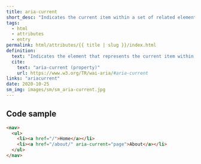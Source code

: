 ```yaml
---
title: aria-current
short_desc: "Indicates the current item within a set of related elements."
tags:
  - html
  - attributes
  - entry
permalink: html/attributes/{{ title | slug }}/index.html
definition:
  text: "Indicates the element that represents the current item within a container or set of related elements."
  cite:
    text: "aria-current (property)"
    url: https://www.w3.org/TR/wai-aria/#aria-current
links: "ariacurrent"
date: 2020-10-25
sm_img: images/sm/sm_aria-current.jpg
---
```


<h2 class="h3"><span>Code sample</span></h2>

```html
<nav>
  <ul>
    <li><a href="/">Home</a></li>
    <li><a href="/about/" aria-current="page">About</a></li>
  </ul>
</nav>
```
